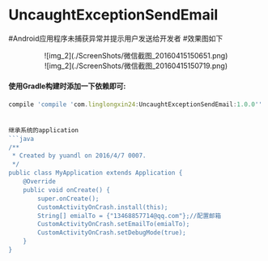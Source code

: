 # UncaughtExceptionSendEmail
#Android应用程序未捕获异常并提示用户发送给开发者
#效果图如下

<center>![img_2](./ScreenShots/微信截图_20160415150651.png)</center><center>![img_2](./ScreenShots/微信截图_20160415150719.png)<br /></center>


#### 使用Gradle构建时添加一下依赖即可:
```javascript
compile 'compile 'com.linglongxin24:UncaughtExceptionSendEmail:1.0.0''


继承系统的application
```java
/**
 * Created by yuandl on 2016/4/7 0007.
 */
public class MyApplication extends Application {
    @Override
    public void onCreate() {
        super.onCreate();
        CustomActivityOnCrash.install(this);
        String[] emialTo = {"13468857714@qq.com"};//配置邮箱
        CustomActivityOnCrash.setEmailTo(emialTo);
        CustomActivityOnCrash.setDebugMode(true);
    }
}
```


